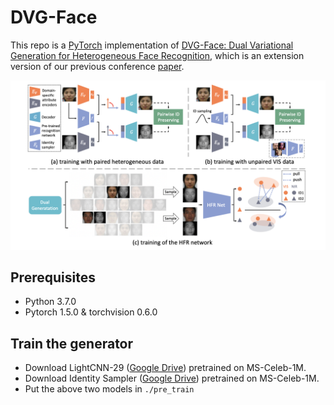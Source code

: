 # DVG-Face
This repo is a [PyTorch](https://pytorch.org/) implementation of [DVG-Face: Dual Variational Generation for Heterogeneous Face Recognition](https://arxiv.org/pdf/2009.09399.pdf), which is an extension version of our previous conference [paper](https://github.com/BradyFU/DVG).


<p align="center">  
<img src="image/framework.png">  
</p> 


## Prerequisites
- Python 3.7.0
- Pytorch 1.5.0 & torchvision 0.6.0

## Train the generator
- Download LightCNN-29 ([Google Drive](https://drive.google.com/file/d/1Jn6aXtQ84WY-7J3Tpr2_j6sX0ch9yucS/view)) pretrained on MS-Celeb-1M.
- Download Identity Sampler ([Google Drive](https://drive.google.com/file/d/1Jn6aXtQ84WY-7J3Tpr2_j6sX0ch9yucS/view)) pretrained on MS-Celeb-1M.
- Put the above two models in `./pre_train`






